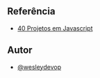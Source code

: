 ## Referência

 - [40 Projetos em Javascript](https://www.freecodecamp.org/portuguese/news/40-projetos-em-javascript-para-iniciantes-ideias-simples-para-comecar-a-programar-em-js/#como-criar-um-contador)

## Autor

- [@wesleydevop](https://wesleydevop.github.io/portfolio/)
